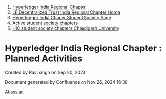 1. [Hyperledger India Regional Chapter](index.html)
2. [LF Decentralized Trust India Regional Chapter Home](LF-Decentralized-Trust-India-Regional-Chapter-Home_19169282.html)
3. [Hyperledger India Chaper Student Society Page](Hyperledger-India-Chaper-Student-Society-Page_19169775.html)
4. [Active student society chapters](Active-student-society-chapters_19170944.html)
5. [HIC student society chapters Chandigarh University](HIC-student-society-chapters-Chandigarh-University_19170946.html)

# Hyperledger India Regional Chapter : Planned Activities

Created by Ravi singh on Sep 20, 2023

Document generated by Confluence on Nov 26, 2024 16:38

[Atlassian](http://www.atlassian.com/)
